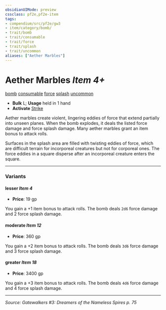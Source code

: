 ```yaml
---
obsidianUIMode: preview
cssclass: pf2e,pf2e-item
tags:
- compendium/src/pf2e/gw3
- item/category/bomb/
- trait/bomb
- trait/consumable
- trait/force
- trait/splash
- trait/uncommon
aliases: ["Aether Marbles"]
---
```

# Aether Marbles *Item 4+*  
[bomb](rules/traits/bomb.md "Bomb Item Trait")  [consumable](rules/traits/consumable.md "Consumable Item Trait")  [force](rules/traits/force.md "Force Energy & Element Trait")  [splash](rules/traits/splash.md "Splash Weapon Trait")  [uncommon](rules/traits/uncommon.md "Uncommon Rarity Trait")  

- **Bulk** L; **Usage** held in 1 hand
- **Activate** [Strike](rules/actions/strike.md)

Aether marbles create violent, lingering eddies of force that extend partially into unseen planes. When the bomb explodes, it deals the listed force damage and force splash damage. Many aether marbles grant an item bonus to attack rolls.

Surfaces in the splash area are filled with twisting eddies of force, which are difficult terrain for incorporeal creatures but not for corporeal ones. The force eddies in a square disperse after an incorporeal creature enters the square.

---
### Variants

#### lesser *Item 4*

- **Price**: 19 gp

You gain a +1 item bonus to attack rolls. The bomb deals `2d6` force damage and 2 force splash damage.

#### moderate *Item 12*

- **Price**: 360 gp

You gain a +2 item bonus to attack rolls. The bomb deals `3d6` force damage and 3 force splash damage.

#### greater *Item 18*

- **Price**: 3400 gp

You gain a +3 item bonus to attack rolls. The bomb deals `4d6` force damage and 4 force splash damage.

---
*Source: Gatewalkers #3: Dreamers of the Nameless Spires p. 75*